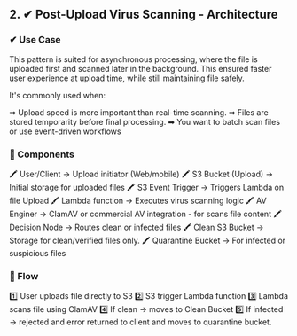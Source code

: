 ## 2. ✔ Post-Upload Virus Scanning - Architecture

### ✔ Use Case

This pattern is suited for asynchronous processing, where the file is uploaded first and scanned later in the background. This ensured faster user experience at upload time, while still maintaining file safely.

It's commonly used when:

➡ Upload speed is more important than real-time scanning.
➡ Files are stored temporarity before final processing.
➡ You want to batch scan files or use event-driven workflows

### 🎯 Components

🖍 User/Client -> Upload initiator (Web/mobile)
🖍 S3 Bucket (Upload) -> Initial storage for uploaded files
🖍 S3 Event Trigger -> Triggers Lambda on file Upload
🖍 Lambda function -> Executes virus scanning logic
🖍 AV Enginer -> ClamAV or commercial AV integration - for scans file content
🖍 Decision Node -> Routes clean or infected files
🖍 Clean S3 Bucket -> Storage for clean/verified files only.
🖍 Quarantine Bucket -> For infected or suspicious files

### 📌 Flow

1️⃣ User uploads file directly to S3
2️⃣ S3 trigger Lambda function
3️⃣ Lambda scans file using ClamAV
4️⃣ If clean -> moves to Clean Bucket
5️⃣ If infected -> rejected and error returned to client and moves to quarantine bucket.